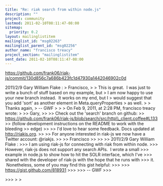 ```yaml
---
title: "Re: riak search from within node.js"
description: ""
project: community
lastmod: 2011-02-10T08:11:47-08:00
sitemap:
  priority: 0.2
layout: mailinglistitem
mailinglist_id: "msg02263"
mailinglist_parent_id: "msg02256"
author_name: "francisco treacy"
project_section: "mailinglistitem"
sent_date: 2011-02-10T08:11:47-08:00
---
```



https://github.com/frank06/riak-js/commit/130d856c7a686b423fc1d47930a1442046902c0d

2011/2/9 Gary William Flake :
&gt; Francisco,
&gt;
&gt; This is great.  I was just to write a bunch of stuff based on my example, but 
&gt; I am now happy to use your new branch instead.  It works on my end, but I 
&gt; would suggest that you add 'sort' as another element in Meta.queryProperties 
&gt; as well.
&gt;
&gt; Thanks again,
&gt; -- GWF
&gt;
&gt;
&gt; On Feb 9, 2011, at 2:28 PM, francisco treacy wrote:
&gt;
&gt;&gt; Gary,
&gt;&gt;
&gt;&gt; Check out the 'search' branch on github:
&gt;&gt; https://github.com/frank06/riak-js/blob/search/src/http\\_client.coffee#L133
&gt;&gt; (follow development instructions on the README to work with the bleeding 
&gt;&gt; edge)
&gt;&gt;
&gt;&gt; I'd love to hear some feedback. Docs updated at http://riakjs.org.
&gt;&gt;
&gt;&gt; For anyone interested in riak-js we now have a Twitter account: @riakjs.
&gt;&gt;
&gt;&gt; Francisco
&gt;&gt;
&gt;&gt;
&gt;&gt; 2011/2/9 Gary William Flake :
&gt;&gt;&gt; I am using riak-js for connecting with riak from within node.
&gt;&gt;&gt; However, riak-js does not support any search APIs.  I wrote a small
&gt;&gt;&gt; example in node.js to show how to hit the SOLR interface, which I've
&gt;&gt;&gt; shared with the developer of riak-js with the hope that he runs with
&gt;&gt;&gt; it.  Nonetheless, some of you may find this gist helpful:
&gt;&gt;&gt;
&gt;&gt;&gt; https://gist.github.com/818931
&gt;&gt;&gt;
&gt;&gt;&gt; -- GWF
&gt;&gt;&gt;

&gt;&gt;&gt;
&gt;
&gt;

